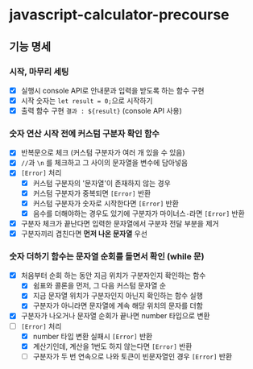# javascript-calculator-precourse


## 기능 명세
### 시작, 마무리 세팅
- [x] 실행시 console API로 안내문과 입력을 받도록 하는 함수 구현
- [x] 시작 숫자는 `let result = 0;`으로 시작하기
- [x] 출력 함수 구현 `결과 : ${result}` (console API 사용)

### 숫자 연산 시작 전에 커스텀 구분자 확인 함수
- [x] 반복문으로 체크 (커스텀 구분자가 여러 개 있을 수 있음)
- [x] `//`과 `\n` 를 체크하고 그 사이의 문자열을 변수에 담아넣음
- [x] `[Error]` 처리
	- [x] 커스텀 구분자의 '문자열'이 존재하지 않는 경우
	- [x] 커스텀 구분자가 중복되면 `[Error]` 반환
	- [x] 커스텀 구분자가 숫자로 시작한다면 `[Error]` 반환
	- [x] 음수를 더해야하는 경우도 있기에 구분자가 마이너스`-`라면 `[Error]` 반환
- [x] 구분자 체크가 끝난다면 입력한 문자열에서 구분자 전달 부분을 제거
- [x] 구분자끼리 겹친다면 **먼저 나온 문자열** 우선

### 숫자 더하기 함수는 문자열 순회를 돌면서 확인 (while 문)
- [x] 처음부터 순회 하는 동안 지금 위치가 구분자인지 확인하는 함수
	- [x] 쉼표와 콜론을 먼저, 그 다음 커스텀 문자열 순
	- [x] 지금 문자열 위치가 구분자인지 아닌지 확인하는 함수 실행
	- [x] 구분자가 아니라면 문자열에 계속 해당 위치의 문자를 더함
- [x] 구분자가 나오거나 문자열 순회가 끝나면 number 타입으로 변환
- [ ] `[Error]` 처리
  - [x] number 타입 변환 실패시 `[Error]` 반환
  - [x] 계산기인데, 계산을 1번도 하지 않는다면 `[Error]` 반환
  - [ ] 구분자가 두 번 연속으로 나와 토큰이 빈문자열인 경우 `[Error]` 반환
